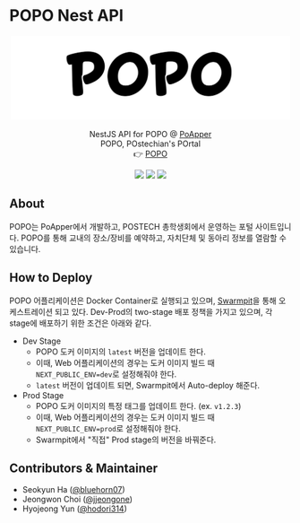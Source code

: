 # POPO Nest API

<p align="center">
  <a href="http://popo.poapper.club">
    <img src="https://raw.githubusercontent.com/PoApper/POPO-nest-api/master/assets/popo.svg" alt="Logo" height="150">
  </a>
  <p align="center">
    NestJS API for POPO @ <a href="https://github.com/PoApper">PoApper</a>
    <br />
    POPO, POstechian's POrtal
    <br />
    👉 <a href="http://popo.poapper.club">POPO</a>
  </p>
</p>

<p align="center">
  <img src="https://img.shields.io/badge/Docker-2CA5E0?style=flat-square&logo=Docker&logoColor=white"/>
  <img src="https://img.shields.io/badge/node-16.13-brightgreen">
  <img src="https://img.shields.io/badge/NestJS-10.1.2-brightgreen">
</p>

## About

POPO는 PoApper에서 개발하고, POSTECH 총학생회에서 운영하는 포털 사이트입니다. POPO를 통해 교내의 장소/장비를 예약하고, 자치단체 및 동아리 정보를 열람할 수 있습니다.

## How to Deploy

POPO 어플리케이션은 Docker Container로 실행되고 있으며, [Swarmpit](https://swarmpit.io/)을 통해 오케스트레이션 되고 있다.
Dev-Prod의 two-stage 배포 정책을 가지고 있으며, 각 stage에 배포하기 위한 조건은 아래와 같다.

- Dev Stage
  - POPO 도커 이미지의 `latest` 버전을 업데이트 한다.
  - 이때, Web 어플리케이션의 경우는 도커 이미지 빌드 때 `NEXT_PUBLIC_ENV=dev`로 설정해줘야 한다.
  - `latest` 버전이 업데이트 되면, Swarmpit에서 Auto-deploy 해준다.
- Prod Stage
  - POPO 도커 이미지의 특정 태그를 업데이트 한다. (ex. `v1.2.3`)
  - 이때, Web 어플리케이션의 경우는 도커 이미지 빌드 때 `NEXT_PUBLIC_ENV=prod`로 설정해줘야 한다.
  - Swarmpit에서 "직접" Prod stage의 버전을 바꿔준다.

## Contributors & Maintainer

- Seokyun Ha ([@bluehorn07](https://github.com/BlueHorn07))
- Jeongwon Choi ([@jjeongone](https://github.com/jjeongone))
- Hyojeong Yun ([@hodori314](https://github.com/hodori314))
